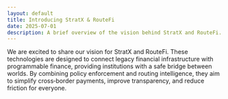 ```yaml
---
layout: default
title: Introducing StratX & RouteFi
date: 2025-07-01
description: A brief overview of the vision behind StratX and RouteFi.
---
```


We are excited to share our vision for StratX and RouteFi. These technologies are designed to connect legacy financial infrastructure with programmable finance, providing institutions with a safe bridge between worlds. By combining policy enforcement and routing intelligence, they aim to simplify cross‑border payments, improve transparency, and reduce friction for everyone.
